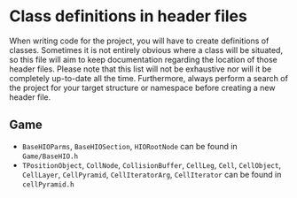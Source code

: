# Class definitions in header files
When writing code for the project, you will have to create definitions of classes.
Sometimes it is not entirely obvious where a class will be situated, so this file will aim to keep documentation regarding the location of those header files.
Please note that this list will not be exhaustive nor will it be completely up-to-date all the time.
Furthermore, always perform a search of the project for your target structure or namespace before creating a new header file.

## Game
- `BaseHIOParms`, `BaseHIOSection`, `HIORootNode` can be found in `Game/BaseHIO.h`
- `TPositionObject`, `CollNode`, `CollisionBuffer`, `CellLeg`, `Cell`, `CellObject`, `CellLayer`, `CellPyramid`, `CellIteratorArg`, `CellIterator` can be found in `cellPyramid.h`